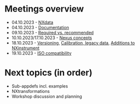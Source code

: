 # Meetings overview

- 04.10.2023 - [NXdata](2023-10-04_NXdata.md)
- 04.10.2023 - [Documentation](2023-10-04_documentation.md)
- 09.10.2023 - [Required vs. recommended](2023-10-09_required_recommended.md)
- 10.10.2023/17.10.2023 - [Nexus concepts](2023-10-10_nexus_concepts.md)
- 18.10.2023 - [Versioning](2023-10-18_nexus_defs_versioning.md), [Calibration, legacy data](2023-10-18_calibration_instrument-history_legacy-data.md), [Additions to NXinstrument](2023-10-18_additions_to_nxmpes_instrument.md)
- 19.10.2023 - [ISO compatibility](2023-10-19_ISO_compatibility.md)

# Next topics (in order)
- Sub-appdefs incl. examples
- NXtransformations
- Workshop discussion and planning